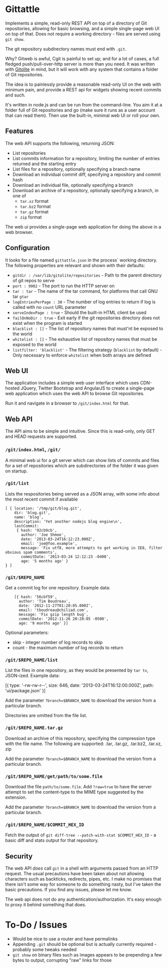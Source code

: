 Gittattle
=========

Implements a simple, read-only REST API on top of a directory of Git repositories,
allowing for basic browsing, and a simple single-page web UI on top of that.
Does not require a working directory - files are served using ``git show``.

The git repository subdirectory names must end with ``.git``.

Why?  Gitweb is awful, Cgit is painful to set up;  and for a lot of cases,
a full fledged push/pull-over-http server is more than you need.  It was 
written with [Gitolite](https://github.com/sitaramc/gitolite) in mind,
but it will work with any system that contains a folder of Git repositories. 

The idea is to painlessly 
provide a reasonable read-only UI on the web with minimum pain, and provide a REST
api for widgets showing recent commits and such.

It's written in node.js and can be run from the command-line.  You aim it at
a folder full of Git repositories and go (make sure it runs as a user account 
that can read them).  Then use the built-in, minimal web UI or roll your own.


Features
--------
The web API supports the following, returning JSON:

 * List repositories
 * List commits information for a repository, limiting the number of entries returned and the starting entry
 * List files for a repository, optionally specifying a branch name
 * Download an individual commit diff, specifying a repository and commit hash
 * Download an individual file, optionally specifying a branch
 * Download an archive of a repository, optionally specifying a branch, in one of
   * ``tar.xz`` format
   * ``tar.bz2`` format
   * ``tar.gz`` format
   * ``zip`` format

The web ui provides a single-page web application for doing the above in a
web browser.


Configuration
-------------

It looks for a file named ``gittattle.json`` in the process` working directory.
The following properties are relevant and shown with their defaults:

 * ``gitdir : /var/lib/gitolite/repositories`` - Path to the parent directory 
of git repos to serve
 * ``port : 9902`` - The port to run the HTTP server on
 * ``tar : tar`` - The name of the tar command, for platforms that call GNU 
tar ``gtar``
 * ``logEntriesPerPage : 30`` - The number of log entries to return if log is 
called with no ``count`` URL parameter
 * ``serveIndexPage : true`` - Should the built-in HTML client be used
 * ``failOnNoDir : true`` - Exit early if the git repositories directory does 
not exist when the program is started
 * ``blacklist : []`` - The list of repository names that must'nt be exposed to the world
 * ``whitelist : []`` - The exhaustive list of repository names that must be exposed to the world
 * ``listfilter: 'blacklist'`` - The filtering strategy (``blacklist`` by default) - 
Only necessary to enforce ``whitelist`` when both arrays are defined


Web UI
------

The application includes a simple web user interface which uses CDN-hosted
JQuery, Twitter Bootstrap and AngularJS to create a single-page web application
which uses the web API to browse Git repositories.

Run it and navigate in a browser to ``/git/index.html`` for that.


Web API
-------

The API aims to be simple and intuitive.  Since this is read-only, only GET and HEAD
requests are supported.


### ``/git/index.html``, ``/git/``
A minimal web ui for a git server which can show lists of commits and files for
a set of repositories which are subdirectories of the folder it was given on
startup.


### ``/git/list``

Lists the respositories being served as a JSON array, with some info about the
most recent commit if available

    [ { location: '/tmp/git/blog.git',
        dir: 'blog.git',
        name: 'blog',
        description: 'Yet another nodejs blog engine\n',
        lastCommit: 
         { hash: '92cb9cb',
           author: 'Joe Shmoe',
           date: '2013-03-24T16:12:23.000Z',
           email: 'joe@foo.example',
           message: 'Fix utf8, more attempts to get working in IE8, filter obvious spam comments',
           commitDate: '2013-03-24 12:12:23 -0400',
           age: '5 months ago' }
    } ]


### ``/git/$REPO_NAME``

Get a commit log for one repository.  Example data:

        [{ hash: '56cbf59',
          author: 'Tim Boudreau',
          date: '2012-11-27T01:20:05.000Z',
          email: 'tboudreau@chiliad.com',
          message: 'Fix gzip length bug',
          commitDate: '2012-11-26 20:20:05 -0500',
          age: '9 months ago' }]

Optional parameters:

 * skip - integer number of log records to skip
 * count - the maximum number of log records to return


### ``/git/$REPO_NAME/list``

List the files in one repository, as they would be presented by ``tar tv``, JSON-ized.
Example data:

  [{ type: '-rw-rw-r--',
    size: 646,
    date: '2013-03-24T16:12:00.000Z',
    path: 'ui/package.json' }]

Add the parameter ``?branch=$BRANCH_NAME`` to download the version from a particular branch.

Directories are omitted from the file list.


### ``/git/$REPO_NAME.tar.gz``

Download an archive of this repository, specifying the compression type with
the file name.  The following are supported:  .tar, .tar.gz, .tar.bz2, .tar.xz, zip

Add the parameter ``?branch=$BRANCH_NAME`` to download the version from a particular branch.


### ``/git/$REPO_NAME/get/path/to/some.file``

Download the file ``path/to/some.file``.  Add ``?raw=true`` to have the server
attempt to set the content-type to the MIME type suggested by the extension.

Add the parameter ``?branch=$BRANCH_NAME`` to download the version from a particular branch.


### ``/git/$REPO_NAME/$COMMIT_HEX_ID``

Fetch the output of ``git diff-tree --patch-with-stat $COMMIT_HEX_ID`` - a basic
diff and stats output for that repository.


## Security

The web API *does* call ``git`` in a shell with arguments passed from an HTTP
request.  The usual precautions have been taken about not allowing characters
such as backticks, redirects, pipes, etc.  I make no promises that there isn't
some way for someone to do something nasty, but I've taken the basic 
precautions.  If you find any issues, please let me know.

The web api does not do any authentication/authorization.  It's easy enough to
proxy it behind something that does.


# To-Do / Issues

 * Would be nice to use a router and have permalinks
 * Appending ``.git`` should be optional but is actually currently required - probably some tweaks needed
 * ``git show`` on binary files such as images appears to be prepending a few bytes to output, corrupting "raw" links for those
